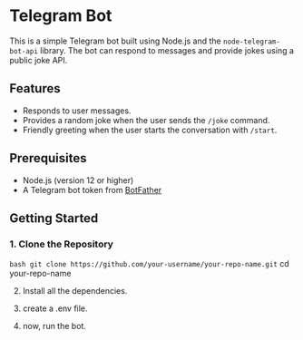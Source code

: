 # Telegram Bot

This is a simple Telegram bot built using Node.js and the `node-telegram-bot-api` library. The bot can respond to messages and provide jokes using a public joke API.

## Features

- Responds to user messages.
- Provides a random joke when the user sends the `/joke` command.
- Friendly greeting when the user starts the conversation with `/start`.

## Prerequisites

- Node.js (version 12 or higher)
- A Telegram bot token from [BotFather](https://core.telegram.org/bots#botfather)

## Getting Started

### 1. Clone the Repository

``bash
git clone https://github.com/your-username/your-repo-name.git``
cd your-repo-name

2. Install all the dependencies.

3. create a .env file.

4. now, run the bot.